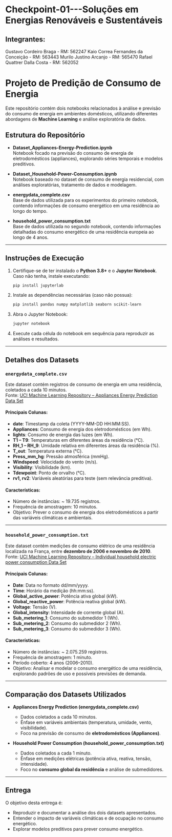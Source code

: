# Checkpoint-01---Soluções em Energias Renováveis e Sustentáveis
## Integrantes:
Gustavo Cordeiro Braga - RM: 562247
Kaio Correa Fernandes da Conceição - RM: 563443
Murilo Justino Arcanjo - RM: 565470
Rafael Quattrer Dalla Costa - RM: 562052

# Projeto de Predição de Consumo de Energia

Este repositório contém dois notebooks relacionados à análise e previsão do consumo de energia em ambientes domésticos, utilizando diferentes abordagens de **Machine Learning** e análise exploratória de dados.  

## Estrutura do Repositório

- **Dataset_Appliances-Energy-Prediction.ipynb**  
  Notebook focado na previsão do consumo de energia de eletrodomésticos (appliances), explorando séries temporais e modelos preditivos.

- **Dataset_Household-Power-Consumption.ipynb**  
  Notebook baseado no dataset de consumo de energia residencial, com análises exploratórias, tratamento de dados e modelagem.

- **energydata_complete.csv**  
  Base de dados utilizada para os experimentos do primeiro notebook, contendo informações de consumo energético em uma residência ao longo do tempo.

- **household_power_consumption.txt**  
  Base de dados utilizada no segundo notebook, contendo informações detalhadas do consumo energético de uma residência europeia ao longo de 4 anos.

---

## Instruções de Execução

1. Certifique-se de ter instalado o **Python 3.8+** e o **Jupyter Notebook**.  
   Caso não tenha, instale executando:
   ```bash
   pip install jupyterlab
   ```

2. Instale as dependências necessárias (caso não possua):
   ```bash
   pip install pandas numpy matplotlib seaborn scikit-learn
   ```

3. Abra o Jupyter Notebook:
   ```bash
   jupyter notebook
   ```

4. Execute cada célula do notebook em sequência para reproduzir as análises e resultados.

---

## Detalhes dos Datasets

### `energydata_complete.csv`
Este dataset contém registros de consumo de energia em uma residência, coletados a cada 10 minutos.  
Fonte: [UCI Machine Learning Repository – Appliances Energy Prediction Data Set](https://archive.ics.uci.edu/ml/datasets/Appliances+energy+prediction)

#### Principais Colunas:
- **date**: Timestamp da coleta (YYYY-MM-DD HH:MM:SS).  
- **Appliances**: Consumo de energia dos eletrodomésticos (em Wh).  
- **lights**: Consumo de energia das luzes (em Wh).  
- **T1 – T9**: Temperaturas em diferentes áreas da residência (°C).  
- **RH_1 – RH_9**: Umidade relativa em diferentes áreas da residência (%).  
- **T_out**: Temperatura externa (°C).  
- **Press_mm_hg**: Pressão atmosférica (mmHg).  
- **Windspeed**: Velocidade do vento (m/s).  
- **Visibility**: Visibilidade (km).  
- **Tdewpoint**: Ponto de orvalho (°C).  
- **rv1, rv2**: Variáveis aleatórias para teste (sem relevância preditiva).  

#### Características:
- Número de instâncias: ~ 19.735 registros.  
- Frequência de amostragem: 10 minutos.  
- Objetivo: Prever o consumo de energia dos eletrodomésticos a partir das variáveis climáticas e ambientais.  

---

### `household_power_consumption.txt`
Este dataset contém medições de consumo elétrico de uma residência localizada na França, entre **dezembro de 2006 e novembro de 2010**.  
Fonte: [UCI Machine Learning Repository – Individual household electric power consumption Data Set](https://archive.ics.uci.edu/ml/datasets/individual+household+electric+power+consumption)

#### Principais Colunas:
- **Date**: Data no formato dd/mm/yyyy.  
- **Time**: Horário da medição (hh:mm:ss).  
- **Global_active_power**: Potência ativa global (kW).  
- **Global_reactive_power**: Potência reativa global (kW).  
- **Voltage**: Tensão (V).  
- **Global_intensity**: Intensidade de corrente global (A).  
- **Sub_metering_1**: Consumo do submedidor 1 (Wh).  
- **Sub_metering_2**: Consumo do submedidor 2 (Wh).  
- **Sub_metering_3**: Consumo do submedidor 3 (Wh).  

#### Características:
- Número de instâncias: ~ 2.075.259 registros.  
- Frequência de amostragem: 1 minuto.  
- Período coberto: 4 anos (2006–2010).  
- Objetivo: Analisar e modelar o consumo energético de uma residência, explorando padrões de uso e possíveis previsões de demanda.  

---

## Comparação dos Datasets Utilizados

- **Appliances Energy Prediction (energydata_complete.csv)**  
  - Dados coletados a cada 10 minutos.  
  - Ênfase em variáveis ambientais (temperatura, umidade, vento, visibilidade).  
  - Foco na previsão de consumo de **eletrodomésticos (Appliances)**.  

- **Household Power Consumption (household_power_consumption.txt)**  
  - Dados coletados a cada 1 minuto.  
  - Ênfase em medições elétricas (potência ativa, reativa, tensão, intensidade).  
  - Foco no **consumo global da residência** e análise de submedidores.  

---

## Entrega

O objetivo desta entrega é:
- Reproduzir e documentar a análise dos dois datasets apresentados.  
- Entender o impacto de variáveis climáticas e de ocupação no consumo energético.  
- Explorar modelos preditivos para prever consumo energético.
